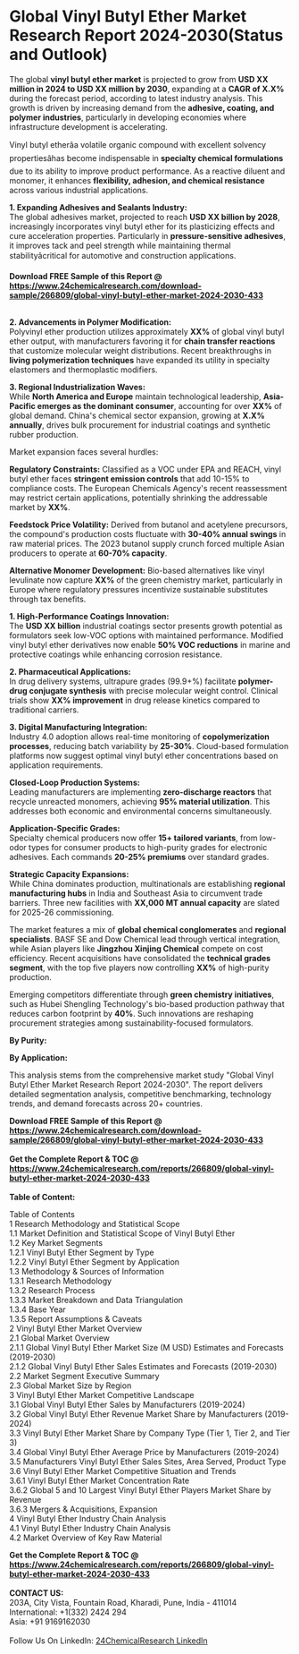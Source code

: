 <h1>Global Vinyl Butyl Ether Market Research Report 2024-2030(Status and Outlook)</h1><p>The global <strong>vinyl butyl ether market</strong> is projected to grow from <strong>USD XX million in 2024 to USD XX million by 2030</strong>, expanding at a <strong>CAGR of X.X%</strong> during the forecast period, according to latest industry analysis. This growth is driven by increasing demand from the <strong>adhesive, coating, and polymer industries</strong>, particularly in developing economies where infrastructure development is accelerating.</p><p>Vinyl butyl etherâa volatile organic compound with excellent solvency propertiesâhas become indispensable in <strong>specialty chemical formulations</strong> due to its ability to improve product performance. As a reactive diluent and monomer, it enhances <strong>flexibility, adhesion, and chemical resistance</strong> across various industrial applications.</p><p><strong>1. Expanding Adhesives and Sealants Industry:</strong><br>
The global adhesives market, projected to reach <strong>USD XX billion by 2028</strong>, increasingly incorporates vinyl butyl ether for its plasticizing effects and cure acceleration properties. Particularly in <strong>pressure-sensitive adhesives</strong>, it improves tack and peel strength while maintaining thermal stabilityâcritical for automotive and construction applications.</p><div><b>Download FREE Sample of this Report @ 
            <a href="https://www.24chemicalresearch.com/download-sample/266809/global-vinyl-butyl-ether-market-2024-2030-433">
            https://www.24chemicalresearch.com/download-sample/266809/global-vinyl-butyl-ether-market-2024-2030-433</a></b></div><br><p><strong>2. Advancements in Polymer Modification:</strong><br>
Polyvinyl ether production utilizes approximately <strong>XX%</strong> of global vinyl butyl ether output, with manufacturers favoring it for <strong>chain transfer reactions</strong> that customize molecular weight distributions. Recent breakthroughs in <strong>living polymerization techniques</strong> have expanded its utility in specialty elastomers and thermoplastic modifiers.</p><p><strong>3. Regional Industrialization Waves:</strong><br>
While <strong>North America and Europe</strong> maintain technological leadership, <strong>Asia-Pacific emerges as the dominant consumer</strong>, accounting for over <strong>XX%</strong> of global demand. China's chemical sector expansion, growing at <strong>X.X% annually</strong>, drives bulk procurement for industrial coatings and synthetic rubber production.</p><p>Market expansion faces several hurdles:</p><p><strong>Regulatory Constraints:</strong> Classified as a VOC under EPA and REACH, vinyl butyl ether faces <strong>stringent emission controls</strong> that add 10-15% to compliance costs. The European Chemicals Agency's recent reassessment may restrict certain applications, potentially shrinking the addressable market by <strong>XX%</strong>.</p><p><strong>Feedstock Price Volatility:</strong> Derived from butanol and acetylene precursors, the compound's production costs fluctuate with <strong>30-40% annual swings</strong> in raw material prices. The 2023 butanol supply crunch forced multiple Asian producers to operate at <strong>60-70% capacity</strong>.</p><p><strong>Alternative Monomer Development:</strong> Bio-based alternatives like vinyl levulinate now capture <strong>XX%</strong> of the green chemistry market, particularly in Europe where regulatory pressures incentivize sustainable substitutes through tax benefits.</p><p><strong>1. High-Performance Coatings Innovation:</strong><br>
The <strong>USD XX billion</strong> industrial coatings sector presents growth potential as formulators seek low-VOC options with maintained performance. Modified vinyl butyl ether derivatives now enable <strong>50% VOC reductions</strong> in marine and protective coatings while enhancing corrosion resistance.</p><p><strong>2. Pharmaceutical Applications:</strong><br>
In drug delivery systems, ultrapure grades (99.9+%) facilitate <strong>polymer-drug conjugate synthesis</strong> with precise molecular weight control. Clinical trials show <strong>XX% improvement</strong> in drug release kinetics compared to traditional carriers.</p><p><strong>3. Digital Manufacturing Integration:</strong><br>
Industry 4.0 adoption allows real-time monitoring of <strong>copolymerization processes</strong>, reducing batch variability by <strong>25-30%</strong>. Cloud-based formulation platforms now suggest optimal vinyl butyl ether concentrations based on application requirements.</p><p><strong>Closed-Loop Production Systems:</strong><br>
    Leading manufacturers are implementing <strong>zero-discharge reactors</strong> that recycle unreacted monomers, achieving <strong>95% material utilization</strong>. This addresses both economic and environmental concerns simultaneously.</p><p><strong>Application-Specific Grades:</strong><br>
    Specialty chemical producers now offer <strong>15+ tailored variants</strong>, from low-odor types for consumer products to high-purity grades for electronic adhesives. Each commands <strong>20-25% premiums</strong> over standard grades.</p><p><strong>Strategic Capacity Expansions:</strong><br>
    While China dominates production, multinationals are establishing <strong>regional manufacturing hubs</strong> in India and Southeast Asia to circumvent trade barriers. Three new facilities with <strong>XX,000 MT annual capacity</strong> are slated for 2025-26 commissioning.</p><p>The market features a mix of <strong>global chemical conglomerates</strong> and <strong>regional specialists</strong>. BASF SE and Dow Chemical lead through vertical integration, while Asian players like <strong>Jingzhou Xinjing Chemical</strong> compete on cost efficiency. Recent acquisitions have consolidated the <strong>technical grades segment</strong>, with the top five players now controlling <strong>XX%</strong> of high-purity production.</p><p>Emerging competitors differentiate through <strong>green chemistry initiatives</strong>, such as Hubei Shengling Technology's bio-based production pathway that reduces carbon footprint by <strong>40%</strong>. Such innovations are reshaping procurement strategies among sustainability-focused formulators.</p><p><strong>By Purity:</strong></p><p><strong>By Application:</strong></p><p>This analysis stems from the comprehensive market study "Global Vinyl Butyl Ether Market Research Report 2024-2030". The report delivers detailed segmentation analysis, competitive benchmarking, technology trends, and demand forecasts across 20+ countries.</p><div><b>Download FREE Sample of this Report @ 
            <a href="https://www.24chemicalresearch.com/download-sample/266809/global-vinyl-butyl-ether-market-2024-2030-433">
            https://www.24chemicalresearch.com/download-sample/266809/global-vinyl-butyl-ether-market-2024-2030-433</a></b></div><br><div><b>Get the Complete Report & TOC @ 
            <a href="https://www.24chemicalresearch.com/reports/266809/global-vinyl-butyl-ether-market-2024-2030-433">
            https://www.24chemicalresearch.com/reports/266809/global-vinyl-butyl-ether-market-2024-2030-433</a></b></div><br>
            <b>Table of Content:</b><p>Table of Contents<br />
1 Research Methodology and Statistical Scope<br />
1.1 Market Definition and Statistical Scope of Vinyl Butyl Ether<br />
1.2 Key Market Segments<br />
1.2.1 Vinyl Butyl Ether Segment by Type<br />
1.2.2 Vinyl Butyl Ether Segment by Application<br />
1.3 Methodology & Sources of Information<br />
1.3.1 Research Methodology<br />
1.3.2 Research Process<br />
1.3.3 Market Breakdown and Data Triangulation<br />
1.3.4 Base Year<br />
1.3.5 Report Assumptions & Caveats<br />
2 Vinyl Butyl Ether Market Overview<br />
2.1 Global Market Overview<br />
2.1.1 Global Vinyl Butyl Ether Market Size (M USD) Estimates and Forecasts (2019-2030)<br />
2.1.2 Global Vinyl Butyl Ether Sales Estimates and Forecasts (2019-2030)<br />
2.2 Market Segment Executive Summary<br />
2.3 Global Market Size by Region<br />
3 Vinyl Butyl Ether Market Competitive Landscape<br />
3.1 Global Vinyl Butyl Ether Sales by Manufacturers (2019-2024)<br />
3.2 Global Vinyl Butyl Ether Revenue Market Share by Manufacturers (2019-2024)<br />
3.3 Vinyl Butyl Ether Market Share by Company Type (Tier 1, Tier 2, and Tier 3)<br />
3.4 Global Vinyl Butyl Ether Average Price by Manufacturers (2019-2024)<br />
3.5 Manufacturers Vinyl Butyl Ether Sales Sites, Area Served, Product Type<br />
3.6 Vinyl Butyl Ether Market Competitive Situation and Trends<br />
3.6.1 Vinyl Butyl Ether Market Concentration Rate<br />
3.6.2 Global 5 and 10 Largest Vinyl Butyl Ether Players Market Share by Revenue<br />
3.6.3 Mergers & Acquisitions, Expansion<br />
4 Vinyl Butyl Ether Industry Chain Analysis<br />
4.1 Vinyl Butyl Ether Industry Chain Analysis<br />
4.2 Market Overview of Key Raw Material</p><div><b>Get the Complete Report & TOC @ 
            <a href="https://www.24chemicalresearch.com/reports/266809/global-vinyl-butyl-ether-market-2024-2030-433">
            https://www.24chemicalresearch.com/reports/266809/global-vinyl-butyl-ether-market-2024-2030-433</a></b></div><br><b>CONTACT US:</b><br>
            203A, City Vista, Fountain Road, Kharadi, Pune, India - 411014<br>
            International: +1(332) 2424 294<br>
            Asia: +91 9169162030 <br><br>
            Follow Us On LinkedIn: <a href="https://www.linkedin.com/company/24chemicalresearch/">24ChemicalResearch LinkedIn</a>